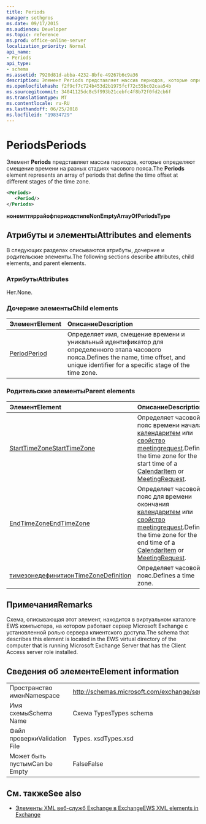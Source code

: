 ```yaml
---
title: Periods
manager: sethgros
ms.date: 09/17/2015
ms.audience: Developer
ms.topic: reference
ms.prod: office-online-server
localization_priority: Normal
api_name:
- Periods
api_type:
- schema
ms.assetid: 7920d81d-abba-4232-8bfe-49267b6c9a36
description: Элемент Periods представляет массив периодов, которые определяют смещение времени на разных стадиях часового пояса.
ms.openlocfilehash: f2f9cf7c724b453d2b1975fcf72c55bc02caa54b
ms.sourcegitcommit: 34041125dc8c5f993b21cebfc4f8b72f0fd2cb6f
ms.translationtype: MT
ms.contentlocale: ru-RU
ms.lasthandoff: 06/25/2018
ms.locfileid: "19834729"
---
```

# <a name="periods"></a><span data-ttu-id="81c18-103">Periods</span><span class="sxs-lookup"><span data-stu-id="81c18-103">Periods</span></span>

<span data-ttu-id="81c18-104">Элемент **Periods** представляет массив периодов, которые определяют смещение времени на разных стадиях часового пояса.</span><span class="sxs-lookup"><span data-stu-id="81c18-104">The **Periods** element represents an array of periods that define the time offset at different stages of the time zone.</span></span> 
  
```xml
<Periods>
   <Period/>
</Periods>
```

 <span data-ttu-id="81c18-105">**нонемптяррайофпериодстипе**</span><span class="sxs-lookup"><span data-stu-id="81c18-105">**NonEmptyArrayOfPeriodsType**</span></span>
## <a name="attributes-and-elements"></a><span data-ttu-id="81c18-106">Атрибуты и элементы</span><span class="sxs-lookup"><span data-stu-id="81c18-106">Attributes and elements</span></span>

<span data-ttu-id="81c18-107">В следующих разделах описываются атрибуты, дочерние и родительские элементы.</span><span class="sxs-lookup"><span data-stu-id="81c18-107">The following sections describe attributes, child elements, and parent elements.</span></span>
  
### <a name="attributes"></a><span data-ttu-id="81c18-108">Атрибуты</span><span class="sxs-lookup"><span data-stu-id="81c18-108">Attributes</span></span>

<span data-ttu-id="81c18-109">Нет.</span><span class="sxs-lookup"><span data-stu-id="81c18-109">None.</span></span>
  
### <a name="child-elements"></a><span data-ttu-id="81c18-110">Дочерние элементы</span><span class="sxs-lookup"><span data-stu-id="81c18-110">Child elements</span></span>

|<span data-ttu-id="81c18-111">**Элемент**</span><span class="sxs-lookup"><span data-stu-id="81c18-111">**Element**</span></span>|<span data-ttu-id="81c18-112">**Описание**</span><span class="sxs-lookup"><span data-stu-id="81c18-112">**Description**</span></span>|
|:-----|:-----|
|[<span data-ttu-id="81c18-113">Period</span><span class="sxs-lookup"><span data-stu-id="81c18-113">Period</span></span>](period.md) <br/> |<span data-ttu-id="81c18-114">Определяет имя, смещение времени и уникальный идентификатор для определенного этапа часового пояса.</span><span class="sxs-lookup"><span data-stu-id="81c18-114">Defines the name, time offset, and unique identifier for a specific stage of the time zone.</span></span>  <br/> |
   
### <a name="parent-elements"></a><span data-ttu-id="81c18-115">Родительские элементы</span><span class="sxs-lookup"><span data-stu-id="81c18-115">Parent elements</span></span>

|<span data-ttu-id="81c18-116">**Элемент**</span><span class="sxs-lookup"><span data-stu-id="81c18-116">**Element**</span></span>|<span data-ttu-id="81c18-117">**Описание**</span><span class="sxs-lookup"><span data-stu-id="81c18-117">**Description**</span></span>|
|:-----|:-----|
|[<span data-ttu-id="81c18-118">StartTimeZone</span><span class="sxs-lookup"><span data-stu-id="81c18-118">StartTimeZone</span></span>](starttimezone.md) <br/> |<span data-ttu-id="81c18-119">Определяет часовой пояс времени начала [календаритем](calendaritem.md) или [свойство meetingrequest](meetingrequest.md).</span><span class="sxs-lookup"><span data-stu-id="81c18-119">Defines the time zone for the start time of a [CalendarItem](calendaritem.md) or [MeetingRequest](meetingrequest.md).</span></span>  <br/> |
|[<span data-ttu-id="81c18-120">EndTimeZone</span><span class="sxs-lookup"><span data-stu-id="81c18-120">EndTimeZone</span></span>](endtimezone.md) <br/> |<span data-ttu-id="81c18-121">Определяет часовой пояс для времени окончания [календаритем](calendaritem.md) или [свойство meetingrequest](meetingrequest.md).</span><span class="sxs-lookup"><span data-stu-id="81c18-121">Defines the time zone for the end time of a [CalendarItem](calendaritem.md) or [MeetingRequest](meetingrequest.md).</span></span>  <br/> |
|[<span data-ttu-id="81c18-122">тимезонедефинитион</span><span class="sxs-lookup"><span data-stu-id="81c18-122">TimeZoneDefinition</span></span>](timezonedefinition.md) <br/> |<span data-ttu-id="81c18-123">Определяет часовой пояс.</span><span class="sxs-lookup"><span data-stu-id="81c18-123">Defines a time zone.</span></span>  <br/> |
   
## <a name="remarks"></a><span data-ttu-id="81c18-124">Примечания</span><span class="sxs-lookup"><span data-stu-id="81c18-124">Remarks</span></span>

<span data-ttu-id="81c18-125">Схема, описывающая этот элемент, находится в виртуальном каталоге EWS компьютера, на котором работает сервер Microsoft Exchange с установленной ролью сервера клиентского доступа.</span><span class="sxs-lookup"><span data-stu-id="81c18-125">The schema that describes this element is located in the EWS virtual directory of the computer that is running Microsoft Exchange Server that has the Client Access server role installed.</span></span>
  
## <a name="element-information"></a><span data-ttu-id="81c18-126">Сведения об элементе</span><span class="sxs-lookup"><span data-stu-id="81c18-126">Element information</span></span>

|||
|:-----|:-----|
|<span data-ttu-id="81c18-127">Пространство имен</span><span class="sxs-lookup"><span data-stu-id="81c18-127">Namespace</span></span>  <br/> |http://schemas.microsoft.com/exchange/services/2006/types  <br/> |
|<span data-ttu-id="81c18-128">Имя схемы</span><span class="sxs-lookup"><span data-stu-id="81c18-128">Schema Name</span></span>  <br/> |<span data-ttu-id="81c18-129">Схема Types</span><span class="sxs-lookup"><span data-stu-id="81c18-129">Types schema</span></span>  <br/> |
|<span data-ttu-id="81c18-130">Файл проверки</span><span class="sxs-lookup"><span data-stu-id="81c18-130">Validation File</span></span>  <br/> |<span data-ttu-id="81c18-131">Types. xsd</span><span class="sxs-lookup"><span data-stu-id="81c18-131">Types.xsd</span></span>  <br/> |
|<span data-ttu-id="81c18-132">Может быть пустым</span><span class="sxs-lookup"><span data-stu-id="81c18-132">Can be Empty</span></span>  <br/> |<span data-ttu-id="81c18-133">False</span><span class="sxs-lookup"><span data-stu-id="81c18-133">False</span></span>  <br/> |
   
## <a name="see-also"></a><span data-ttu-id="81c18-134">См. также</span><span class="sxs-lookup"><span data-stu-id="81c18-134">See also</span></span>



- [<span data-ttu-id="81c18-135">Элементы XML веб-служб Exchange в Exchange</span><span class="sxs-lookup"><span data-stu-id="81c18-135">EWS XML elements in Exchange</span></span>](ews-xml-elements-in-exchange.md)

